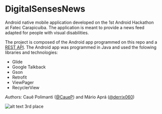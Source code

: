 # DigitalSensesNews
Android native mobile application developed on the 1st Android Hackathon at Fatec Carapicuiba. 
The application is meant to provide a news feed adapted  for people with visual disabilities.

The project is composed of the Android app programmed on this repo and a [REST API](https://github.com/CaueP/DigitalSensesNews). The Android app was programmed in Java and used the folowing libraries and technologies:
- Glide
- Google Talkback
- Gson
- Retrofit
- ViewPager
- RecyclerView

*Authors:* Cauê Polimanti ([@CaueP](https://github.com/CaueP)) and Mário Aprá ([@derrix060](https://github.com/derrix060))

![alt text][icon_1_1] 3rd place

[icon_1_1]: http://playserver.in.th/app_image/bronze_medal.png "1st Place"
[icon_1_2]: http://www.myiconfinder.com/uploads/iconsets/128-128-d407ad118c45d96b41337be0c0081051.png "1st Place"
